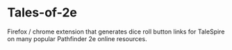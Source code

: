 # Tales-of-2e
Firefox / chrome extension that generates dice roll button links for TaleSpire on many popular Pathfinder 2e online resources.
